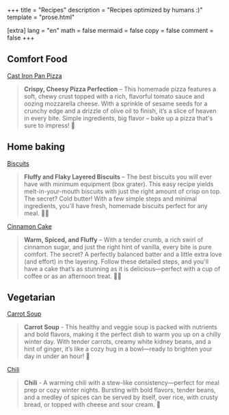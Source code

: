 +++
title = "Recipes"
description = "Recipes optimized by humans :)"
template = "prose.html"

[extra]
lang = "en"
math = false
mermaid = false
copy = false
comment = false
+++

## Comfort Food

[Cast Iron Pan Pizza](./cast_iron_pan_pizza)

> **Crispy, Cheesy Pizza Perfection** – This homemade pizza features a soft, chewy crust topped with a rich, flavorful tomato sauce and oozing mozzarella cheese. With a sprinkle of sesame seeds for a crunchy edge and a drizzle of olive oil to finish, it’s a slice of heaven in every bite. Simple ingredients, big flavor – bake up a pizza that's sure to impress! 🍕


## Home baking

[Biscuits](./biscuits)

> **Fluffy and Flaky Layered Biscuits** – The best biscuits you will ever have with minimum equipment (box grater). This easy recipe yields melt-in-your-mouth biscuits with just the right amount of crisp on top. The secret? Cold butter! With a few simple steps and minimal ingredients, you'll have fresh, homemade biscuits perfect for any meal. 🧈✨

[Cinnamon Cake](./cinnamon_cake)

> **Warm, Spiced, and Fluffy** – With a tender crumb, a rich swirl of cinnamon sugar, and just the right hint of vanilla, every bite is pure comfort. The secret? A perfectly balanced batter and a little extra love (and effort) in the layering. Follow these detailed steps, and you'll have a cake that’s as stunning as it is delicious—perfect with a cup of coffee or as an afternoon treat. 🍰✨

## Vegetarian

[Carrot Soup](./carrot_soup/)

> **Carrot Soup** - This healthy and veggie soup is packed with nutrients and bold flavors, making it the perfect dish to warm you up on a chilly winter day. With tender carrots, creamy white kidney beans, and a hint of ginger, it’s like a cozy hug in a bowl—ready to brighten your day in under an hour! 🥕

[Chili](./chili/)

> **Chili** - A warming chili with a stew-like consistency—perfect for meal prep or cozy winter nights. Bursting with bold flavors, tender beans, and a medley of spices can be served by itself, over rice, with crusty bread, or topped with cheese and sour cream. 🍛